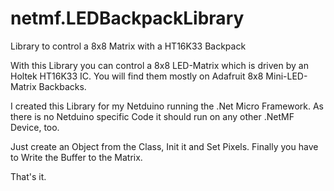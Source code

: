 # netmf.LEDBackpackLibrary
Library to control a 8x8 Matrix with a HT16K33 Backpack

With this Library you can control a 8x8 LED-Matrix which is driven by an Holtek HT16K33 IC.
You will find them mostly on Adafruit 8x8 Mini-LED-Matrix Backbacks.

I created this Library for my Netduino running the .Net Micro Framework.
As there is no Netduino specific Code it should run on any other .NetMF Device, too.

Just create an Object from the Class, Init it and Set Pixels.
Finally you have to Write the Buffer to the Matrix.

That's it.
